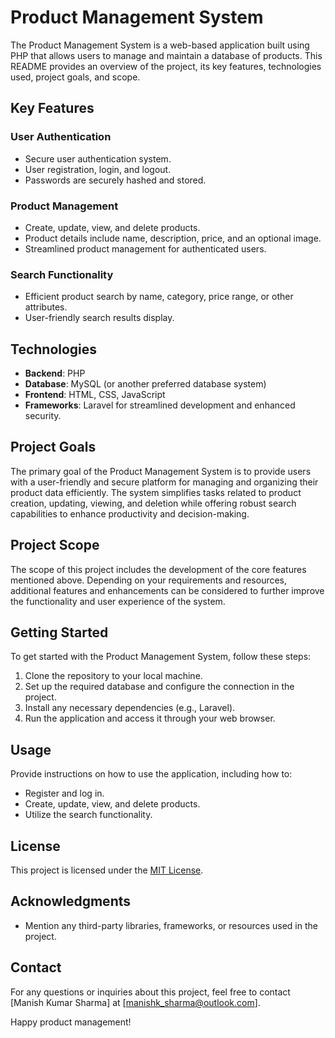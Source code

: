 # Product Management System

The Product Management System is a web-based application built using PHP that allows users to manage and maintain a database of products. This README provides an overview of the project, its key features, technologies used, project goals, and scope.

## Key Features

### User Authentication

- Secure user authentication system.
- User registration, login, and logout.
- Passwords are securely hashed and stored.

### Product Management

- Create, update, view, and delete products.
- Product details include name, description, price, and an optional image.
- Streamlined product management for authenticated users.

### Search Functionality

- Efficient product search by name, category, price range, or other attributes.
- User-friendly search results display.

## Technologies

- **Backend**: PHP
- **Database**: MySQL (or another preferred database system)
- **Frontend**: HTML, CSS, JavaScript
- **Frameworks**: Laravel for streamlined development and enhanced security.

## Project Goals

The primary goal of the Product Management System is to provide users with a user-friendly and secure platform for managing and organizing their product data efficiently. The system simplifies tasks related to product creation, updating, viewing, and deletion while offering robust search capabilities to enhance productivity and decision-making.

## Project Scope

The scope of this project includes the development of the core features mentioned above. Depending on your requirements and resources, additional features and enhancements can be considered to further improve the functionality and user experience of the system.

## Getting Started

To get started with the Product Management System, follow these steps:

1. Clone the repository to your local machine.
2. Set up the required database and configure the connection in the project.
3. Install any necessary dependencies (e.g., Laravel).
4. Run the application and access it through your web browser.

## Usage

Provide instructions on how to use the application, including how to:

- Register and log in.
- Create, update, view, and delete products.
- Utilize the search functionality.

## License

This project is licensed under the [MIT License](LICENSE).

## Acknowledgments

- Mention any third-party libraries, frameworks, or resources used in the project.

## Contact

For any questions or inquiries about this project, feel free to contact [Manish Kumar Sharma] at [manishk_sharma@outlook.com].

Happy product management!
